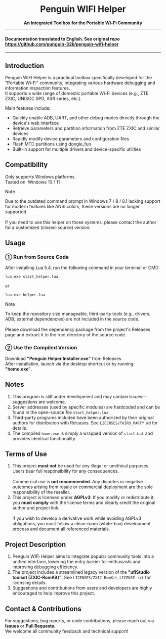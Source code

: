 <div align="center">
<h1 align="center">Penguin WIFI Helper</h1>
<strong>An Integrated Toolbox for the Portable Wi-Fi Community</strong>
</div>

---
#### Documentation translated to English. See original repo https://github.com/punguin-32k/penguin-wifi-helper
---

## Introduction  
Penguin WIFI Helper is a practical toolbox specifically developed for the "Portable Wi-Fi" community, integrating various hardware debugging and information inspection features.  
It supports a wide range of domestic portable Wi-Fi devices (e.g., ZTE ZXIC, UNISOC SPD, ASR series, etc.).

Main features include:
- Quickly enable ADB, UART, and other debug modes directly through the device's web interface  
- Retrieve parameters and partition information from ZTE ZXIC and similar devices  
- Rapidly modify device parameters and configuration files  
- Flash MTD partitions using dongle_fun  
- Built-in support for multiple drivers and device-specific utilities  

## Compatibility  
Only supports Windows platforms.  
Tested on: Windows 10 / 11

> [!NOTE]  
> Due to the outdated command prompt in Windows 7 / 8 / 8.1 lacking support for modern features like ANSI colors, these versions are no longer supported.<br>  
> If you need to use this helper on those systems, please contact the author for a customized (closed-source) version.

## Usage
### ① Run from Source Code  
After installing Lua 5.4, run the following command in your terminal or CMD:
```shell
lua.exe start_helper.lua
```
or
```shell
lua.exe helper.lua
```

> [!NOTE]  
> To keep the repository size manageable, third-party tools (e.g., drivers, ADB, external dependencies) are not included in the source code.<br>  
> Please download the dependency package from the project's Releases page and extract it to the root directory of the source code.

### ② Use the Compiled Version  
Download **"Penguin Helper Installer.exe"** from Releases.  
After installation, launch via the desktop shortcut or by running **"home.exe"**.

## Notes
1. This program is still under development and may contain issues—suggestions are welcome.  
2. Server addresses (used by specific modules) are hardcoded and can be found in the open-source file `start_helper.lua`.  
3. Third-party programs included have been authorized by their original authors for distribution with Releases. See `LICENSES/THIRD_PARTY.md` for details.  
4. The compiled `home.exe` is simply a wrapped version of `start.bat` and provides identical functionality.

## Terms of Use
1. This project **must not** be used for any illegal or unethical purposes. Users bear full responsibility for any consequences.<br/>  
   Commercial use is **not recommended**. Any disputes or negative outcomes arising from resale or commercial deployment are the sole responsibility of the reseller.  
2. This project is licensed under **AGPLv3**. If you modify or redistribute it, you **must comply** with the license terms and clearly credit the original author and project link.<br/>  
   If you wish to develop a derivative work while avoiding AGPLv3 obligations, you must follow a clean-room (white-box) development process and document all referenced materials.

## Project Description
1. Penguin WIFI Helper aims to integrate popular community tools into a unified interface, lowering the entry barrier for enthusiasts and improving debugging efficiency.  
2. The project includes a streamlined legacy version of the **"ufiStudio toolset (ZXIC-RomKit)"**. See `LICENSES/ZXIC-RomKit_LICENSE.txt` for licensing details.  
3. Suggestions and contributions from users and developers are highly encouraged to help improve this project.

## Contact & Contributions  
For suggestions, bug reports, or code contributions, please reach out via **Issues** or **Pull Requests**.  
We welcome all community feedback and technical support!
